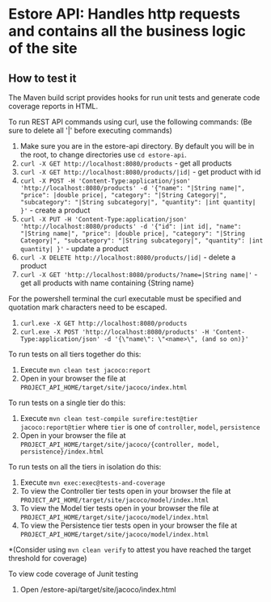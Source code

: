 # Estore API: Handles http requests and contains all the business logic of the site

## How to test it

The Maven build script provides hooks for run unit tests and generate code coverage
reports in HTML.

To run REST API commands using curl, use the following commands:
(Be sure to delete all '|' before executing commands)

1. Make sure you are in the estore-api directory. By default you will be in the root, to change directories use `cd estore-api`.
2. `curl -X GET http://localhost:8080/products` - get all products
3. `curl -X GET http://localhost:8080/products/|id|` - get product with id
4. `curl -X POST -H 'Content-Type:application/json' 'http://localhost:8080/products' -d '{"name": "|String name|", "price": |double price|, "category": "|String Category|", "subcategory": "|String subcategory|", "quantity": |int quantity| }'` - create a product
5. `curl -X PUT -H 'Content-Type:application/json' 'http://localhost:8080/products' -d '{"id": |int id|, "name": "|String name|", "price": |double price|, "category": "|String Category|", "subcategory": "|String subcategory|", "quantity": |int quantity| }'` - update a product
6. `curl -X DELETE http://localhost:8080/products/|id|` - delete a product
7. `curl -X GET 'http://localhost:8080/products/?name=|String name|'` - get all products with name containing {String name}

For the powershell terminal the curl executable must be specified and quotation mark characters
need to be escaped.
1. `curl.exe -X GET http://localhost:8080/products`
2. `curl.exe -X POST 'http://localhost:8080/products' -H 'Content-Type:application/json' -d '{\"name\": \"<name>\", (and so on)}'`

To run tests on all tiers together do this:

1. Execute `mvn clean test jacoco:report`
2. Open in your browser the file at `PROJECT_API_HOME/target/site/jacoco/index.html`

To run tests on a single tier do this:

1. Execute `mvn clean test-compile surefire:test@tier jacoco:report@tier` where `tier` is one of `controller`, `model`, `persistence`
2. Open in your browser the file at `PROJECT_API_HOME/target/site/jacoco/{controller, model, persistence}/index.html`

To run tests on all the tiers in isolation do this:

1. Execute `mvn exec:exec@tests-and-coverage`
2. To view the Controller tier tests open in your browser the file at `PROJECT_API_HOME/target/site/jacoco/model/index.html`
3. To view the Model tier tests open in your browser the file at `PROJECT_API_HOME/target/site/jacoco/model/index.html`
4. To view the Persistence tier tests open in your browser the file at `PROJECT_API_HOME/target/site/jacoco/model/index.html`

*(Consider using `mvn clean verify` to attest you have reached the target threshold for coverage)
  
To view code coverage of Junit testing

1. Open /estore-api/target/site/jacoco/index.html
